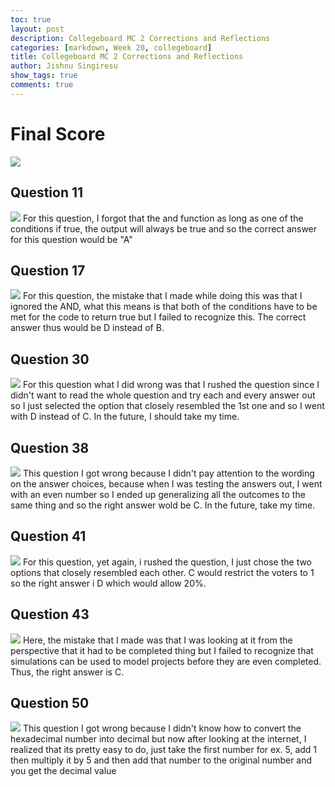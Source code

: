 ```yaml
---
toc: true
layout: post
description: Collegeboard MC 2 Corrections and Reflections
categories: [markdown, Week 20, collegeboard]
title: Collegeboard MC 2 Corrections and Reflections
author: Jishnu Singiresu
show_tags: true
comments: true
---
```

# Final Score 
![]({{site.baseurl}}/images/fs.png)
## Question 11
![]({{site.baseurl}}/images/Q11.png)
For this question, I forgot that the and function as long as one of the conditions if true, the output will always be true and so the correct answer for this question would be "A"
## Question 17
![]({{site.baseurl}}/images/Q17.png)
For this question, the mistake that I made while doing this was that I ignored the AND, what this means is that both of the conditions have to be met for the code to return true but I failed to recognize this. The correct answer thus would be D instead of B.
## Question 30
![]({{site.baseurl}}/images/Q30.png)
For this question what I did wrong was that I rushed the question since I didn't want to read the whole question and try each and every answer out so I just selected the option that closely resembled the 1st one and so I went with D instead of C. In the future, I should take my time.
## Question 38
![]({{site.baseurl}}/images/Q38.png)
This question I got wrong because I didn't pay attention to the wording on the answer choices, because when I was testing the answers out, I went with an even number so I ended up generalizing all the outcomes to the same thing and so the right answer wold be C. In the future, take my time.
## Question 41
![]({{site.baseurl}}/images/Q41.png)
For this question, yet again, i rushed the question, I just chose the two options that closely resembled each other. C would restrict the voters to 1 so the right answer i D which would allow 20%.
## Question 43
![]({{site.baseurl}}/images/Q43.png)
Here, the mistake that I made was that I was looking at it from the perspective that it had to be completed thing but I failed to recognize that simulations can be used to model projects before they are even completed. Thus, the right answer is C.
## Question 50
![]({{site.baseurl}}/images/Q50.png)
This question I got wrong because I didn't know how to convert the hexadecimal number into decimal but now after looking at the internet, I realized that its pretty easy to do, just take the first number for ex. 5, add 1 then multiply it by 5 and then add that number to the original number and you get the decimal value